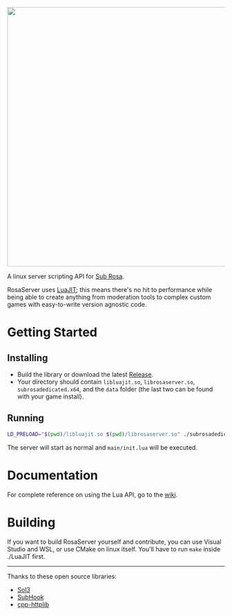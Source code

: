 <img src="https://i.imgur.com/4N3PMTS.png" width="600">

A linux server scripting API for [Sub Rosa](http://subrosagame.com/).

RosaServer uses [LuaJIT](http://luajit.org/); this means there's no hit to performance while being able to create anything from moderation tools to complex custom games with easy-to-write version agnostic code.

# Getting Started

## Installing

- Build the library or download the latest [Release](https://github.com/RosaServer/RosaServer/releases).
- Your directory should contain `libluajit.so`, `librosaserver.so`, `subrosadedicated.x64`, and the `data` folder (the last two can be found with your game install).

## Running

```bash
LD_PRELOAD="$(pwd)/libluajit.so $(pwd)/librosaserver.so" ./subrosadedicated.x64
```

The server will start as normal and `main/init.lua` will be executed.

# Documentation

For complete reference on using the Lua API, go to the [wiki](https://github.com/RosaServer/RosaServer/wiki).

# Building

If you want to build RosaServer yourself and contribute, you can use Visual Studio and WSL, or use CMake on linux itself. You'll have to run `make` inside ./LuaJIT first.

---

Thanks to these open source libraries:

- [Sol3](https://github.com/ThePhD/sol2)
- [SubHook](https://github.com/Zeex/subhook)
- [cpp-httplib](https://github.com/yhirose/cpp-httplib)
